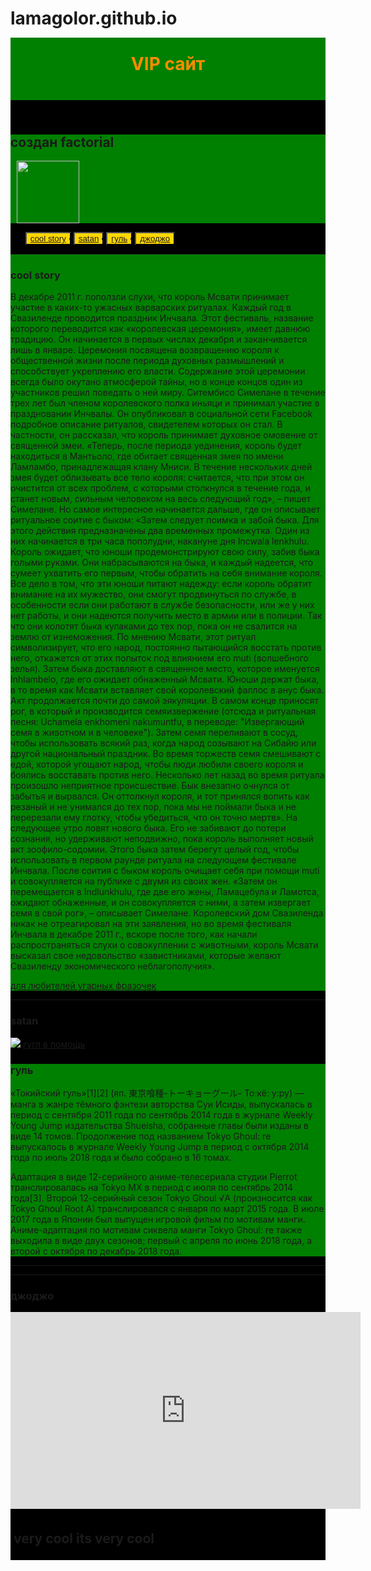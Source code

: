 # lamagolor.github.io
<html>
<head>
	<title>wery cool
	</title>
</head>
<body>
<link rel="stylesheet" type="text/css" href="wery cool.css">
	<div style="background-color: #000000">
<div style="position: relative;background-color: #008000;width: 100%;height: 100px; top: -25px;">	
<h1 style="position: relative;text-align: center; top: 25px;background-image: url(img/golub.png);color: #FF8C00;">VIP сайт</h1>
</div>
<section>
 <div style="background-color: #008000;">
  <h2>создан factorial</h2>
  <div style="margin-left: 10px;">
   <img src="https://image.flaticon.com/icons/png/512/57/57077.png" wildh="100px" height="100px">
 </div>
</section>
<div class="rox">
	 <ul>
		<button style="position: relative;background-color: #FFD700;"><li><a href="#cool stroy">cool story</a></li></button>
		<button style="position: relative;background-color: #FFD700;"><li><a href="#satan">satan</a></li></button>
		<button style="position: relative;background-color: #FFD700;"><li><a href="#not Evil">гуль</a></li></button>
		<button style="position: relative;background-color: #FFD700;"><li><a href="#12">джоджо</a></li></button>
	 </ul>
</div>
<section id="cool story">
<div style="background-color: #008000">	
<hr>
<h3>cool story</h3>
<p>В декабре 2011 г. поползли слухи, что король Мсвати принимает участие в каких-то ужасных варварских ритуалах. Каждый год в Свазиленде проводится праздник Инчвала. Этот фестиваль, название которого переводится как «королевская церемония», имеет давнюю традицию. Он начинается в первых числах декабря и заканчивается лишь в январе. Церемония посвящена возвращению короля к общественной жизни после периода духовных размышлений и способствует укреплению его власти.
Содержание этой церемонии всегда было окутано атмосферой тайны, но в конце концов один из участников решил поведать о ней миру. Ситембисо Симелане в течение трех лет был членом королевского полка иньяци и принимал участие в праздновании Инчвалы. Он опубликовал в социальной сети Facebook подробное описание ритуалов, свидетелем которых он стал. В частности, он рассказал, что король принимает духовное омовение от священной змеи.
«Теперь, после периода уединения, король будет находиться в Мантьоло, где обитает священная змея по имени Ламламбо, принадлежащая клану Мниси. В течение нескольких дней змея будет облизывать все тело короля: считается, что при этом он очистится от всех проблем, с которыми столкнулся в течение года, и станет новым, сильным человеком на весь следующий год», – пишет Симелане. Но самое интересное начинается дальше, где он описывает ритуальное соитие с быком:
«Затем следует поимка и забой быка. Для этого действия предназначены два временных промежутка. Один из них начинается в три часа пополудни, накануне дня Incwala lenkhulu. Король ожидает, что юноши продемонстрируют свою силу, забив быка голыми руками. Они набрасываются на быка, и каждый надеется, что сумеет ухватить его первым, чтобы обратить на себя внимание короля. Все дело в том, что эти юноши питают надежду: если король обратит внимание на их мужество, они смогут продвинуться по службе, в особенности если они работают в службе безопасности, или же у них нет работы, и они надеются получить место в армии или в полиции. Так что они колотят быка кулаками до тех пор, пока он не свалится на землю от изнеможения. По мнению Мсвати, этот ритуал символизирует, что его народ, постоянно пытающийся восстать против него, откажется от этих попыток под влиянием его muti (волшебного зелья). Затем быка доставляют в священное место, которое именуется Inhlambelo, где его ожидает обнаженный Мсвати. Юноши держат быка, в то время как Мсвати вставляет свой королевский фаллос в анус быка. Акт продолжается почти до самой эякуляции.
В самом конце приносят рог, в который и производится семяизвержение (отсюда и ритуальная песня: Uchamela enkhomeni nakumuntfu, в переводе: "Извергающий семя в животном и в человеке"). Затем семя переливают в сосуд, чтобы использовать всякий раз, когда народ созывают на Сибайю или другой национальный праздник. Во время торжеств семя смешивают с едой, которой угощают народ, чтобы люди любили своего короля и боялись восставать против него.
Несколько лет назад во время ритуала произошло неприятное происшествие. Бык внезапно очнулся от забытья и вырвался. Он оттолкнул короля, и тот принялся вопить как резаный и не унимался до тех пор, пока мы не поймали быка и не перерезали ему глотку, чтобы убедиться, что он точно мертв».
На следующее утро ловят нового быка. Его не забивают до потери сознания, но удерживают неподвижно, пока король выполняет новый акт зоофило-содомии. Этого быка затем берегут целый год, чтобы использовать в первом раунде ритуала на следующем фестивале Инчвала. После соития с быком король очищает себя при помощи muti и совокупляется на публике с двумя из своих жен.
«Затем он перемещается в Indlunkhulu, где две его жены, Ламацебула и Ламотса, ожидают обнаженные, и он совокупляется с ними, а затем извергает семя в свой рог», – описывает Симелане.
Королевский дом Свазиленда никак не отреагировал на эти заявления, но во время фестиваля Инчвала в декабре 2011 г., вскоре после того, как начали распространяться слухи о совокуплении с животными, король Мсвати высказал свое недовольство «завистниками, которые желают Свазиленду экономического неблагополучия».
 <div>
  <a href="https://vk.com/club195277141">для любителей угарных фразочек</a>
 </div></p>
</div>
<hr>
</section>
<section id="satan">
	<div>
		<h3>satan</h3>
		 <img src="https://i.gifer.com/origin/94/9497ac07b58bd086b0953bac839fcd05_w200.gif">
		<a href="https://vk.com/im?peers=432992225&sel=c4">гугл в помощь</a>
	</div>	
</section>
<section id="not Evil">
	<div style="background-color: #008000">
 <h3>гуль</h3>
  <p>«Токийский гуль»[1][2] (яп. 東京喰種-トーキョーグール- То:кё: у:ру) — манга в жанре тёмного фэнтези авторства Суи Исиды, выпускалась в период с сентября 2011 года по сентябрь 2014 года в журнале Weekly Young Jump издательства Shueisha, cобранные главы были изданы в виде 14 томов. Продолжение под названием Tokyo Ghoul: re выпускалось в журнале Weekly Young Jump в период с октября 2014 года по июль 2018 года и было собрано в 16 томах.

Адаптация в виде 12-серийного аниме-телесериала студии Pierrot транслировалась на Tokyo MX в период с июля по сентябрь 2014 года[3]. Второй 12-серийный сезон Tokyo Ghoul √A (произносится как Tokyo Ghoul Root A) транслировался с января по март 2015 года. В июле 2017 года в Японии был выпущен игровой фильм по мотивам манги. Аниме-адаптация по мотивам сиквела манги Tokyo Ghoul: re также выходила в виде двух сезонов; первый с апреля по июнь 2018 года, а второй с октября по декабрь 2018 года.</p>
</div>
</section>
<section id="12">
<hr>
<hr>
 <h3>джоджо</h3>
 <iframe width="560" height="315" src="https://www.youtube.com/embed/X_adKeGcmhg" title="YouTube video player" frameborder="0" allow="accelerometer; autoplay; clipboard-write; encrypted-media; gyroscope; picture-in-picture" allowfullscreen></iframe>	
</section>
 <div style="border-style: solid; border-color: #000000; border-width: 5px; border-right: 250px;">
  <section>
	  <h2>very cool its very cool</h2>
  </secton>
 </div>	
</div>	
</body>
</html>


